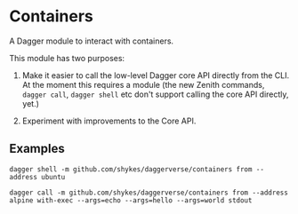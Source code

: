 # Containers

A Dagger module to interact with containers.

This module has two purposes:

1. Make it easier to call the low-level Dagger core API directly from the CLI. At the moment this requires a module (the new Zenith commands, `dagger call`, `dagger shell` etc don't support calling the core API directly, yet.)

2. Experiment with improvements to the Core API.

## Examples

`dagger shell -m github.com/shykes/daggerverse/containers from --address ubuntu`

`dagger call -m github.com/shykes/daggerverse/containers from --address alpine with-exec --args=echo --args=hello --args=world stdout`
